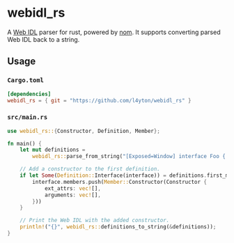 # webidl_rs
A [Web IDL](https://webidl.spec.whatwg.org/) parser for rust, powered by [nom](https://github.com/Geal/nom). It supports converting parsed Web IDL back to a string.

## Usage

### `Cargo.toml`
```toml
[dependencies]
webidl_rs = { git = "https://github.com/l4yton/webidl_rs" }
```

### `src/main.rs`
```rust
use webidl_rs::{Constructor, Definition, Member};

fn main() {
    let mut definitions =
        webidl_rs::parse_from_string("[Exposed=Window] interface Foo { };").unwrap();

    // Add a constructor to the first definition.
    if let Some(Definition::Interface(interface)) = definitions.first_mut() {
        interface.members.push(Member::Constructor(Constructor {
            ext_attrs: vec![],
            arguments: vec![],
        }))
    }

    // Print the Web IDL with the added constructor.
    println!("{}", webidl_rs::definitions_to_string(&definitions));
}
```
